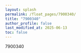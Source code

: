 ```yaml
---
layout: splash
permalink: /float_pages/7900340/
title: "7900340"
author_profile: false
last_modified_at: 2025-06-13
toc: false
---
```

 
7900340
